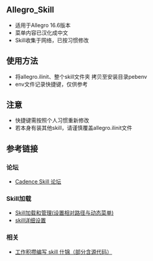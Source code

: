 ## Allegro_Skill
* 适用于Allegro 16.6版本
* 菜单内容已汉化成中文
* Skill收集于网络，已按习惯修改
## 使用方法
* 将allegro.ilinit、整个skill文件夹 拷贝至安装目录pebenv
* env文件记录快捷键，仅供参考
## 注意
* 快捷键需按照个人习惯重新修改
* 若本身有装其他skill，请谨慎覆盖allegro.ilinit文件
## 参考链接
### 论坛
* [Cadence Skill 论坛](http://www.allegro-skill.com/)
### Skill加载
* [Skill加载和管理(设置相对路径与动态菜单)](https://www.eda365.com/thread-242781-1-1.html)
* [skill详细设置](https://www.eda365.com/forum.php?mod=viewthread&tid=82277)
### 相关
* [工作积攒编写 skill 什锦（部分含源代码）](https://www.eda365.com/thread-110612-1-1.html)
